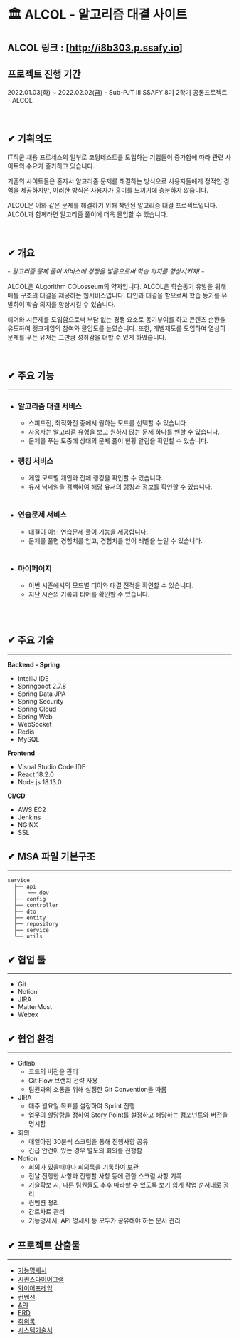 # 🏛 ALCOL - 알고리즘 대결 사이트


## ALCOL 링크 : [http://i8b303.p.ssafy.io]


## 프로젝트 진행 기간
2022.01.03(화) ~ 2022.02.02(금) - Sub-PJT Ⅲ
SSAFY 8기 2학기 공통프로젝트 - ALCOL

</br>

## ✔ 기획의도
IT직군 채용 프로세스의 일부로 코딩테스트를 도입하는 기업들이 증가함에 따라 관련 사이트의 수요가 증가하고 있습니다.

기존의 사이트들은 혼자서 알고리즘 문제를 해결하는 방식으로 사용자들에게 정적인 경험을 제공하지만, 이러한 방식은 사용자가 흥미를 느끼기에 충분하지 않습니다.

ALCOL은 이와 같은 문제를 해결하기 위해 착안된 알고리즘 대결 프로젝트입니다. ALCOL과 함께라면 알고리즘 풀이에 더욱 몰입할 수 있습니다.


</br>

## ✔ 개요
*- 알고리즘 문제 풀이 서비스에 경쟁을 넣음으로써 학습 의지를 향상시키자! -*  

ALCOL은 ALgorithm COLosseum의 약자입니다.
ALCOL은 학습동기 유발을 위해 배틀 구조의 대결을 제공하는 웹서비스입니다. 타인과 대결을 함으로써 학습 동기를 유발하여 학습 의지를 향상시킬 수 있습니다.

티어와 시즌제를 도입함으로써 부담 없는 경쟁 요소로 동기부여를 하고 콘텐츠 순환을 유도하여 랭크게임의 참여와 몰입도를 높였습니다. 또한, 레벨제도를 도입하여 열심히 문제를 푸는 유저는 그만큼 성취감을 더할 수 있게 하였습니다.


</br>

## ✔ 주요 기능
---
- ### 알고리즘 대결 서비스
    - 스피드전, 최적화전 중에서 원하는 모드를 선택할 수 있습니다.
    - 사용자는 알고리즘 유형을 보고 원하지 않는 문제 하나를 밴할 수 있습니다.
    - 문제를 푸는 도중에 상대의 문제 풀이 현황 알림을 확인할 수 있습니다.
- ### 랭킹 서비스
    - 게임 모드별 개인과 전체 랭킹을 확인할 수 있습니다.
    - 유저 닉네임을 검색하여 해당 유저의 랭킹과 정보를 확인할 수 있습니다.
    <br/>
- ### 연습문제 서비스
    - 대결이 아닌 연습문제 풀이 기능을 제공합니다.
    - 문제를 풀면 경험치를 얻고, 경험치를 얻어 레벨을 높일 수 있습니다.
    <br/>
- ### 마이페이지
    - 이번 시즌에서의 모드별 티어와 대결 전적을 확인할 수 있습니다.
    - 지난 시즌의 기록과 티어를 확인할 수 있습니다.
    <br/>

</br>

## ✔ 주요 기술
---

**Backend - Spring**
- IntelliJ IDE
- Springboot 2.7.8
- Spring Data JPA
- Spring Security
- Spring Cloud
- Spring Web
- WebSocket
- Redis
- MySQL

**Frontend**
- Visual Studio Code IDE
- React 18.2.0
- Node.js 18.13.0

**CI/CD**
- AWS EC2
- Jenkins
- NGINX
- SSL

## ✔ MSA 파일 기본구조
---
```
service
  ├── api
  │   └── dev
  ├── config
  ├── controller
  ├── dto
  ├── entity
  ├── repository
  ├── service
  └── utils
```


## ✔ 협업 툴
---
- Git
- Notion
- JIRA
- MatterMost
- Webex

## ✔ 협업 환경
---
- Gitlab
  - 코드의 버전을 관리
  - Git Flow 브랜치 전략 사용
  - 팀원과의 소통을 위해 설정한 Git Convention을 따름
- JIRA
  - 매주 월요일 목표를 설정하여 Sprint 진행
  - 업무의 할당량을 정하여 Story Point를 설정하고 해당하는 컴포넌트와 버전을 명시함
- 회의
  - 매일아침 30분씩 스크럼을 통해 진행사항 공유
  - 긴급 안건이 있는 경우 별도의 회의를 진행함
- Notion
  - 회의가 있을때마다 회의록을 기록하여 보관
  - 전날 진행한 사항과 진행할 사항 등에 관한 스크럼 사항 기록
  - 기술확보 시, 다른 팀원들도 추후 따라할 수 있도록 보기 쉽게 작업 순서대로 정리
  - 컨벤션 정리
  - 간트차트 관리
  - 기능명세서, API 명세서 등 모두가 공유해야 하는 문서 관리

## ✔ 프로젝트 산출물
---
- [기능명세서](https://blushing-friend-fae.notion.site/9b486ee135fd4411a3b36f5a5b6a5894)
- [시퀀스다이어그램](https://www.figma.com/file/vyjwu7DsXiuFn20tJ9e07v/User-Flow?t=OJhV1EWLoFnaFHIp-0)
- [와이어프레임](https://www.figma.com/file/VHlwCDfrbRYxbhY3gxLO5r/UI?t=TQoZZjmzCwyifvzN-6)
- [컨벤션](https://blushing-friend-fae.notion.site/e3b2e67c015b44bbabbde02d8a32ef0a)
- [API](https://blushing-friend-fae.notion.site/API-84eacb82e6614561a3456764761e8fe1)
- [ERD](https://blushing-friend-fae.notion.site/ERD-a3f7f107e10d48f2ad4509eb8eb11819)
- [회의록](https://blushing-friend-fae.notion.site/TEAM-J6IX-4319b50de1bf4cb58222b889304ccef4)
- [시스템기술서](https://blushing-friend-fae.notion.site/735840ca0f694c30b366eda4774e31f7)
